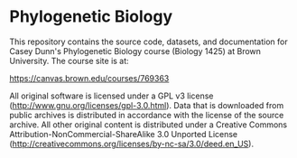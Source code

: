 # Phylogenetic Biology

This repository contains the source code, datasets, and documentation for 
Casey Dunn's Phylogenetic Biology course (Biology 1425) at Brown University. The 
course site is at:

https://canvas.brown.edu/courses/769363

All original software is licensed under a GPL v3 license 
(http://www.gnu.org/licenses/gpl-3.0.html). Data that is downloaded from public 
archives is distributed in accordance with the license of the source archive. 
All other original content is distributed under a Creative Commons 
Attribution-NonCommercial-ShareAlike 3.0 Unported License 
(http://creativecommons.org/licenses/by-nc-sa/3.0/deed.en_US).

